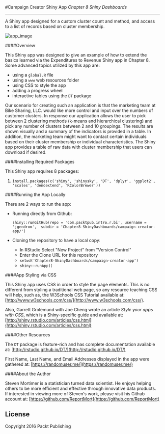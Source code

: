 #Campaign Creator Shiny App
*Chapter 8 Shiny Dashboards*

-------

A Shiny app designed for a custom cluster count and method, and access to a list of records based on cluster membership.

![app_image](https://github.com/jgendron/com.packtpub.intro.r.bi/blob/master/Chapter8-ShinyDashboards/campaign-creator-app/www/campaign-creator-app-screenshot.png)
             

####Overview

This Shiny app was designed to give an example of how to extend the basics learned via the Expenditures to Revenue Shiny app in Chapter 8. Some advanced topics utilized by this app are:

 - using a `global.R` file
 - using a `www` web resources folder
 - using CSS to style the app
 - adding a progress wheel
 - interactive tables using the `DT` package

Our scenario for creating such an application is that the marketing team at Bike Sharing, LLC. would like more control and input over the numbers of customer clusters. In response our application allows the user to pick between 2 clustering methods (k-means and hierarchical clustering) and pick any number of clusters between 2 and 10 groupings. The results are shown visually and a summary of the indicators is provided in a table. In addition, the marketing team might want to contact certain individuals based on their cluster membership or individual characteristics. The Shiny app provides a table of raw data with cluster membership that users can download if desired.

####Installing Required Packages

This Shiny app requires 8 packages:

1. `install.packages(c('shiny', 'shinysky', 'DT', 'dplyr', 'ggplot2', 'scales', 'dendextend', 'RColorBrewer'))`

####Running the App Locally

There are 2 ways to run the app:

- Running directly from Github:
	
	`shiny::runGitHub(repo = 'com.packtpub.intro.r.bi',
	                 username = 'jgendron', 
	   				 subdir = 'Chapter8-ShinyDashboards/campaign-creator-app/')`

- Cloning the repository to have a local copy:
	- In RStudio Select "New Project" from "Version Control"
	- Enter the Clone URL for this repository
	- `setwd('Chapter8-ShinyDashboards/campaign-creator-app')`
	- `shiny::runApp()`

####App Styling via CSS

This Shiny app uses CSS in order to style the page elements. This is no different from styling a traditional web page, so any resource teaching CSS will help, such as, the W3Schools CSS Tutorial available at: [http://www.w3schools.com/css/](http://www.w3schools.com/css/).

Also, Garrett Grolemund with Joe Cheng wrote an article *Style your apps with CSS*, which is a Shiny-specific guide and available at: [http://shiny.rstudio.com/articles/css.html](http://shiny.rstudio.com/articles/css.html)

####Other Resources

The `DT` package is feature-rich and has complete documentation available at:  [http://rstudio.github.io/DT/](http://rstudio.github.io/DT/)

First Name, Last Name, and Email Addresses displayed in the app were gathered at: [https://randomuser.me/](https://randomuser.me/)

####About the Author

Steven Mortimer is a statistician turned data scientist. He enjoys helping others  to be more efficient and effective through innovative data products. If interested in viewing more of Steven's work, please visit his Github account at: [https://github.com/ReportMort](https://github.com/ReportMort)

License
-------
Copyright 2016 Packt Publishing
